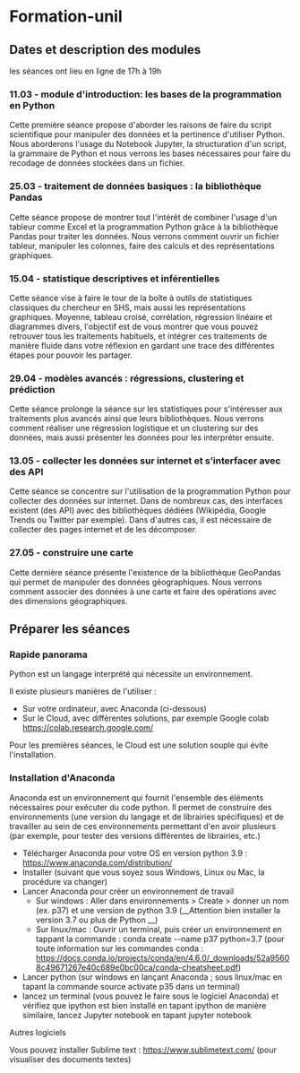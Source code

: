 # Formation-unil



## Dates et description des modules
 

les séances ont lieu en ligne de 17h à 19h 
 

### 11.03 - module d'introduction: les bases de la programmation en Python

 
Cette première séance propose d'aborder les raisons de faire du script scientifique pour manipuler des données et la pertinence d'utiliser Python. Nous aborderons l'usage du Notebook Jupyter, la structuration d'un script, la grammaire de Python et nous verrons les bases nécessaires pour faire du recodage de données stockées dans un fichier.
 

### 25.03 - traitement de données basiques : la bibliothèque Pandas
 

Cette séance propose de montrer tout l'intérêt de combiner l'usage d'un tableur comme Excel et la programmation Python grâce à la bibliothèque Pandas pour traiter les données. Nous verrons comment ouvrir un fichier tableur, manipuler les colonnes, faire des calculs et des représentations graphiques.

 

### 15.04 - statistique descriptives et inférentielles

 

Cette séance vise à faire le tour de la boîte à outils de statistiques classiques du chercheur en SHS, mais aussi les représentations graphiques. Moyenne, tableau croisé, corrélation, régression linéaire et diagrammes divers, l'objectif est de vous montrer que vous pouvez retrouver tous les traitements habituels, et intégrer ces traitements de manière fluide dans votre réflexion en gardant une trace des différentes étapes pour pouvoir les partager.

 

### 29.04 - modèles avancés : régressions, clustering et prédiction

 

Cette séance prolonge la séance sur les statistiques pour s'intéresser aux traitements plus avancés ainsi que leurs bibliothèques. Nous verrons comment réaliser une régression logistique et un clustering sur des données, mais aussi présenter les données pour les interpréter ensuite.

 

### 13.05 - collecter les données sur internet et s’interfacer avec des API

 

Cette  séance se concentre sur l'utilisation de la programmation Python pour collecter des données sur internet. Dans de nombreux cas, des interfaces existent (des API) avec des bibliothèques dédiées (Wikipédia, Google Trends ou Twitter par exemple). Dans d'autres cas, il est nécessaire de collecter des pages internet et de les décomposer. 


### 27.05 - construire une carte


Cette dernière séance présente l'existence de la bibliothèque GeoPandas qui permet de manipuler des données géographiques. Nous verrons comment associer des données à une carte et faire des opérations avec des dimensions géographiques.


## Préparer les séances

### Rapide panorama

Python est un langage interprété qui nécessite un environnement. 

Il existe plusieurs manières de l'utiliser :
- Sur votre ordinateur, avec Anaconda (ci-dessous)
- Sur le Cloud, avec différentes solutions, par exemple Google colab https://colab.research.google.com/

Pour les premières séances, le Cloud est une solution souple qui évite l'installation.


### Installation d'Anaconda

Anaconda est un environnement qui fournit l'ensemble des éléments nécessaires pour exécuter du code python. Il permet de construire des environnements (une version du langage et de librairies spécifiques) et de travailler au sein de ces environnements permettant d'en avoir plusieurs (par exemple, pour tester des versions différentes de librairies, etc.)

- Télécharger Anaconda pour votre OS en version python 3.9 : https://www.anaconda.com/distribution/
- Installer (suivant que vous soyez sous Windows, Linux ou Mac, la procédure va changer)
- Lancer Anaconda pour créer un environnement de travail
  - Sur windows : Aller dans environnements > Create > donner un nom (ex. p37) et une version de python 3.9 (__Attention bien installer la version 3.7 ou plus de Python __)
  - Sur linux/mac : Ouvrir un terminal, puis créer un environnement en tappant la commande : conda create --name p37 python=3.7 (pour toute information sur les commandes conda : https://docs.conda.io/projects/conda/en/4.6.0/_downloads/52a95608c49671267e40c689e0bc00ca/conda-cheatsheet.pdf)
- Lancer python (sur windows en lançant Anaconda ; sous linux/mac en tapant la commande source activate p35 dans un terminal)
- lancez un terminal (vous pouvez le faire sous le logiciel Anaconda) et vérifiez que ipython est bien installé en tapant ipython de manière similaire, lancez Jupyter notebook en tapant jupyter notebook


Autres logiciels

Vous pouvez installer Sublime text : https://www.sublimetext.com/ (pour visualiser des documents textes)
